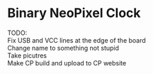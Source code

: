 # Binary NeoPixel Clock
 
TODO:<br>
Fix USB and VCC lines at the edge of the board<br>
Change name to something not stupid<br>
Take picutres<br>
Make CP build and upload to CP website<br>

